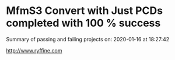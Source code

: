 # MfmS3 Convert with Just PCDs completed with 100 % success

Summary of passing and failing projects on: 2020-01-16 at 18:27:42

http://www.ryffine.com
